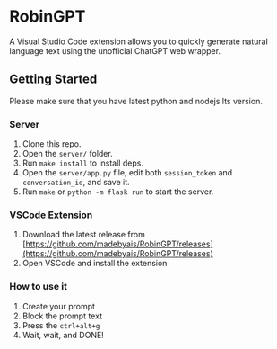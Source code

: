 # RobinGPT
A Visual Studio Code extension allows you to quickly generate natural language text using the unofficial ChatGPT web wrapper.

## Getting Started

Please make sure that you have latest python and nodejs lts version.

### Server

1. Clone this repo.
2. Open the `server/` folder.
3. Run `make install` to install deps.
4. Open the `server/app.py` file, edit both `session_token` and `conversation_id`, and save it.
5. Run `make` or `python -m flask run` to start the server.

### VSCode Extension

1. Download the latest release from [https://github.com/madebyais/RobinGPT/releases](https://github.com/madebyais/RobinGPT/releases)
2. Open VSCode and install the extension

### How to use it

1. Create your prompt
2. Block the prompt text
3. Press the `ctrl+alt+g`
4. Wait, wait, and DONE!